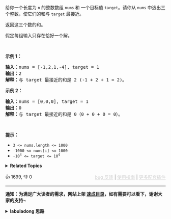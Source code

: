 <p>给你一个长度为 <code>n</code> 的整数数组&nbsp;<code>nums</code><em>&nbsp;</em>和 一个目标值&nbsp;<code>target</code>。请你从 <code>nums</code><em> </em>中选出三个整数，使它们的和与&nbsp;<code>target</code>&nbsp;最接近。</p>

<p>返回这三个数的和。</p>

<p>假定每组输入只存在恰好一个解。</p>

<p>&nbsp;</p>

<p><strong>示例 1：</strong></p>

<pre>
<strong>输入：</strong>nums = [-1,2,1,-4], target = 1
<strong>输出：</strong>2
<strong>解释：</strong>与 target 最接近的和是 2 (-1 + 2 + 1 = 2)。
</pre>

<p><strong>示例 2：</strong></p>

<pre>
<strong>输入：</strong>nums = [0,0,0], target = 1
<strong>输出：</strong>0
<strong>解释：</strong>与 target 最接近的和是 0（0 + 0 + 0 = 0）。</pre>

<p>&nbsp;</p>

<p><strong>提示：</strong></p>

<ul> 
 <li><code>3 &lt;= nums.length &lt;= 1000</code></li> 
 <li><code>-1000 &lt;= nums[i] &lt;= 1000</code></li> 
 <li><code>-10<sup>4</sup> &lt;= target &lt;= 10<sup>4</sup></code></li> 
</ul>

<details><summary><strong>Related Topics</strong></summary>数组 | 双指针 | 排序</details><br>

<div>👍 1699, 👎 0<span style='float: right;'><span style='color: gray;'><a href='https://github.com/labuladong/fucking-algorithm/issues' target='_blank' style='color: lightgray;text-decoration: underline;'>bug 反馈</a> | <a href='https://labuladong.online/algo/fname.html?fname=jb插件简介' target='_blank' style='color: lightgray;text-decoration: underline;'>使用指南</a> | <a href='https://labuladong.online/algo/' target='_blank' style='color: lightgray;text-decoration: underline;'>更多配套插件</a></span></span></div>

<div id="labuladong"><hr>

**通知：为满足广大读者的需求，网站上架 [速成目录](https://labuladong.online/algo/intro/quick-learning-plan/)，如有需要可以看下，谢谢大家的支持~**

<details><summary><strong>labuladong 思路</strong></summary>


<div id="labuladong_solution_zh">

## 基本思路

只要你做过 [259. 较小的三数之和](/problems/3sum-smaller)，这道题稍微改一下就应该能搞定了。

一样是先排序，然后固定第一个数，再去 `nums[start..]` 中寻找最接近 `target - delta` 的两数之和。

我写的解法其实可以合并成一个函数，但考虑到和前文 [一个函数秒杀 nSum 问题](https://labuladong.online/algo/practice-in-action/nsum/) 中代码的一致性，我还是把解法分成了两个函数来写。

</div>





<div id="solution">

## 解法代码



<div class="tab-panel"><div class="tab-nav">
<button data-tab-item="cpp" class="tab-nav-button btn " data-tab-group="default" onclick="switchTab(this)">cpp🤖</button>

<button data-tab-item="python" class="tab-nav-button btn " data-tab-group="default" onclick="switchTab(this)">python🤖</button>

<button data-tab-item="java" class="tab-nav-button btn active" data-tab-group="default" onclick="switchTab(this)">java🟢</button>

<button data-tab-item="go" class="tab-nav-button btn " data-tab-group="default" onclick="switchTab(this)">go🤖</button>

<button data-tab-item="javascript" class="tab-nav-button btn " data-tab-group="default" onclick="switchTab(this)">javascript🤖</button>
</div><div class="tab-content">
<div data-tab-item="cpp" class="tab-item " data-tab-group="default"><div class="highlight">

```cpp
// 注意：cpp 代码由 chatGPT🤖 根据我的 java 代码翻译。
// 本代码的正确性已通过力扣验证，如有疑问，可以对照 java 代码查看。

class Solution {
public:
    int threeSumClosest(vector<int>& nums, int target) {
        if (nums.size() < 3) {
            return 0;
        }
        // 别忘了要先排序数组
        sort(nums.begin(), nums.end());
        // 记录三数之和与目标值的偏差
        int delta = INT_MAX;
        for (int i = 0; i < nums.size() - 2; i++) {
            // 固定 nums[i] 为三数之和中的第一个数，
            // 然后对 nums[i+1..] 搜索接近 target - nums[i] 的两数之和
            int sum = nums[i] + twoSumClosest(nums, i + 1, target - nums[i]);
            if (abs(delta) > abs(target - sum)) {
                delta = target - sum;
            }
        }
        return target - delta;
    }

    // 在 nums[start..] 搜索最接近 target 的两数之和
    int twoSumClosest(vector<int>& nums, int start, int target) {
        int lo = start, hi = nums.size() - 1;
        // 记录两数之和与目标值的偏差
        int delta = INT_MAX;
        while (lo < hi) {
            int sum = nums[lo] + nums[hi];
            if (abs(delta) > abs(target - sum)) {
                delta = target - sum;
            }
            if (sum < target) {
                lo++;
            } else {
                hi--;
            }
        }
        return target - delta;
    }
};
```

</div></div>

<div data-tab-item="python" class="tab-item " data-tab-group="default"><div class="highlight">

```python
# 注意：python 代码由 chatGPT🤖 根据我的 java 代码翻译。
# 本代码的正确性已通过力扣验证，如有疑问，可以对照 java 代码查看。

class Solution:
    def threeSumClosest(self, nums: List[int], target: int) -> int:
        if len(nums) < 3:
            return 0
        # 别忘了要先排序数组
        nums.sort()
        # 记录三数之和与目标值的偏差
        delta = float('inf')
        for i in range(len(nums) - 2):
            # 固定 nums[i] 为三数之和中的第一个数，
            # 然后对 nums[i+1..] 搜索接近 target - nums[i] 的两数之和
            sum_ = nums[i] + self.twoSumClosest(nums, i + 1, target - nums[i])
            if abs(delta) > abs(target - sum_):
                delta = target - sum_
        return target - delta

    # 在 nums[start..] 搜索最接近 target 的两数之和
    def twoSumClosest(self, nums: List[int], start: int, target: int) -> int:
        lo, hi = start, len(nums) - 1
        # 记录两数之和与目标值的偏差
        delta = float('inf')
        while lo < hi:
            sum_ = nums[lo] + nums[hi]
            if abs(delta) > abs(target - sum_):
                delta = target - sum_
            if sum_ < target:
                lo += 1
            else:
                hi -= 1
        return target - delta
```

</div></div>

<div data-tab-item="java" class="tab-item active" data-tab-group="default"><div class="highlight">

```java
class Solution {
    public int threeSumClosest(int[] nums, int target) {
        if (nums.length < 3) {
            return 0;
        }
        // 别忘了要先排序数组
        Arrays.sort(nums);
        // 记录三数之和与目标值的偏差
        int delta = Integer.MAX_VALUE;
        for (int i = 0; i < nums.length - 2; i++) {
            // 固定 nums[i] 为三数之和中的第一个数，
            // 然后对 nums[i+1..] 搜索接近 target - nums[i] 的两数之和
            int sum = nums[i] + twoSumClosest(nums, i + 1, target - nums[i]);
            if (Math.abs(delta) > Math.abs(target - sum)) {
                delta = target - sum;
            }
        }
        return target - delta;
    }

    // 在 nums[start..] 搜索最接近 target 的两数之和
    int twoSumClosest(int[] nums, int start, int target) {
        int lo = start, hi = nums.length - 1;
        // 记录两数之和与目标值的偏差
        int delta = Integer.MAX_VALUE;
        while (lo < hi) {
            int sum = nums[lo] + nums[hi];
            if (Math.abs(delta) > Math.abs(target - sum)) {
                delta = target - sum;
            }
            if (sum < target) {
                lo++;
            } else {
                hi--;
            }
        }
        return target - delta;
    }
}
```

</div></div>

<div data-tab-item="go" class="tab-item " data-tab-group="default"><div class="highlight">

```go
// 注意：go 代码由 chatGPT🤖 根据我的 java 代码翻译。
// 本代码的正确性已通过力扣验证，如有疑问，可以对照 java 代码查看。

import (
    "sort"
    "math"
)

func threeSumClosest(nums []int, target int) int {
    if len(nums) < 3 {
        return 0
    }
    // 别忘了要先排序数组
    sort.Ints(nums)
    // 记录三数之和与目标值的偏差
    delta := math.MaxInt32
    for i := 0; i < len(nums) - 2; i++ {
        // 固定 nums[i] 为三数之和中的第一个数，
        // 然后对 nums[i+1..] 搜索接近 target - nums[i] 的两数之和
        sum := nums[i] + twoSumClosest(nums, i + 1, target - nums[i])
        if math.Abs(float64(delta)) > math.Abs(float64(target - sum)) {
            delta = target - sum
        }
    }
    return target - delta
}

// 在 nums[start..] 搜索最接近 target 的两数之和
func twoSumClosest(nums []int, start int, target int) int {
    lo, hi := start, len(nums) - 1
    // 记录两数之和与目标值的偏差
    delta := math.MaxInt32
    for lo < hi {
        sum := nums[lo] + nums[hi]
        if math.Abs(float64(delta)) > math.Abs(float64(target - sum)) {
            delta = target - sum
        }
        if sum < target {
            lo++
        } else {
            hi--
        }
    }
    return target - delta
}
```

</div></div>

<div data-tab-item="javascript" class="tab-item " data-tab-group="default"><div class="highlight">

```javascript
// 注意：javascript 代码由 chatGPT🤖 根据我的 java 代码翻译。
// 本代码的正确性已通过力扣验证，如有疑问，可以对照 java 代码查看。

var threeSumClosest = function(nums, target) {
    if (nums.length < 3) {
        return 0;
    }
    // 别忘了要先排序数组
    nums.sort((a, b) => a - b);
    // 记录三数之和与目标值的偏差
    let delta = Infinity;
    for (let i = 0; i < nums.length - 2; i++) {
        // 固定 nums[i] 为三数之和中的第一个数，
        // 然后对 nums[i+1..] 搜索接近 target - nums[i] 的两数之和
        let sum = nums[i] + twoSumClosest(nums, i + 1, target - nums[i]);
        if (Math.abs(delta) > Math.abs(target - sum)) {
            delta = target - sum;
        }
    }
    return target - delta;
};

// 在 nums[start..] 搜索最接近 target 的两数之和
var twoSumClosest = function(nums, start, target) {
    let lo = start, hi = nums.length - 1;
    // 记录两数之和与目标值的偏差
    let delta = Infinity;
    while (lo < hi) {
        let sum = nums[lo] + nums[hi];
        if (Math.abs(delta) > Math.abs(target - sum)) {
            delta = target - sum;
        }
        if (sum < target) {
            lo++;
        } else {
            hi--;
        }
    }
    return target - delta;
};
```

</div></div>
</div></div>

<hr /><details open hint-container details><summary style="font-size: medium"><strong>🍭🍭 算法可视化 🍭🍭</strong></summary><div id="data_3sum-closest"  ></div><div class="resizable aspect-ratio-container" style="height: 100%;">
<div id="iframe_3sum-closest"></div></div>
</details><hr /><br />

</div>
</details>
</div>

